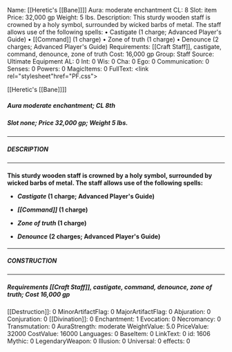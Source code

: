 Name: [[Heretic's [[Bane]]]]
Aura: moderate enchantment
CL: 8
Slot: item
Price: 32,000 gp
Weight: 5 lbs.
Description: This sturdy wooden staff is crowned by a holy symbol, surrounded by wicked barbs of metal. The staff allows use of the following spells: • Castigate (1 charge; Advanced Player's Guide) • [[Command]] (1 charge) • Zone of truth (1 charge) • Denounce (2 charges; Advanced Player's Guide)
Requirements: [[Craft Staff]], castigate, command, denounce, zone of truth
Cost: 16,000 gp
Group: Staff
Source: Ultimate Equipment
AL: 0
Int: 0
Wis: 0
Cha: 0
Ego: 0
Communication: 0
Senses: 0
Powers: 0
MagicItems: 0
FullText: <link rel="stylesheet"href="PF.css"><div class="heading"><p class="alignleft">[[Heretic's [[Bane]]]]</p><div style="clear: both;"></div></div><div><h5><b>Aura </b>moderate enchantment; <b>CL </b>8th</h5><h5><b>Slot </b>none; <b>Price </b>32,000 gp; <b>Weight </b>5 lbs.</h5></div><hr/><div><h5><b>DESCRIPTION</b></h5></div><hr/><div><h4><p>This sturdy wooden staff is crowned by a holy symbol, surrounded by wicked barbs of metal. The staff allows use of the following spells: </p><p><ul><li> <i>Castigate</i> (1 charge; Advanced Player's Guide) </p><p><li> <i>[[Command]]</i> (1 charge) </p><p><li> <i>Zone of truth</i> (1 charge) </p><p><li> <i>Denounce</i> (2 charges; Advanced Player's Guide)</ul></p></h4></div><hr/><div><h5><b>CONSTRUCTION</b></h5></div><hr/><div><h5><b>Requirements </b>[[Craft Staff]], <i>castigate</i>, <i>command</i>, <i>denounce</i>, <i>zone of truth</i>; <b>Cost </b>16,000 gp</h5></div>
[[Destruction]]: 0
MinorArtifactFlag: 0
MajorArtifactFlag: 0
Abjuration: 0
Conjuration: 0
[[Divination]]: 0
Enchantment: 1
Evocation: 0
Necromancy: 0
Transmutation: 0
AuraStrength: moderate
WeightValue: 5.0
PriceValue: 32000
CostValue: 16000
Languages: 0
BaseItem: 0
LinkText: 0
id: 1606
Mythic: 0
LegendaryWeapon: 0
Illusion: 0
Universal: 0
effects: 0
